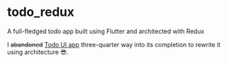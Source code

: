 # todo_redux
A full-fledged todo app built using Flutter and architected with Redux

I ~~abandoned~~ [Todo UI app](https://github.com/thedejifab/todoUI/) three-quarter way into its completion to rewrite it using architecture :sunglasses:.
